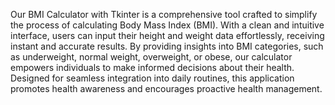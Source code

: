 Our BMI Calculator with Tkinter is a comprehensive tool crafted to simplify the process of calculating Body Mass Index (BMI). With a clean and intuitive interface, users can input their height and weight data effortlessly, receiving instant and accurate results. By providing insights into BMI categories, such as underweight, normal weight, overweight, or obese, our calculator empowers individuals to make informed decisions about their health. Designed for seamless integration into daily routines, this application promotes health awareness and encourages proactive health management.
